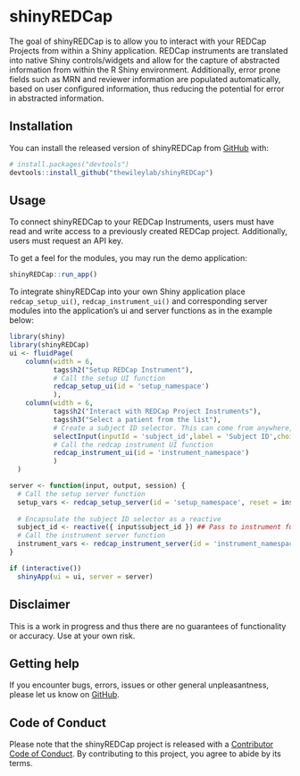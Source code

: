 
<!-- README.md is generated from README.Rmd. Please edit that file -->

# shinyREDCap

<!-- badges: start -->

<!-- badges: end -->

The goal of shinyREDCap is to allow you to interact with your REDCap
Projects from within a Shiny application. REDCap instruments are
translated into native Shiny controls/widgets and allow for the capture
of abstracted information from within the R Shiny environment.
Additionally, error prone fields such as MRN and reviewer information
are populated automatically, based on user configured information, thus
reducing the potential for error in abstracted information.

## Installation

You can install the released version of shinyREDCap from
[GitHub](https://github.com/) with:

``` r
# install.packages("devtools")
devtools::install_github("thewileylab/shinyREDCap")
```

## Usage

To connect shinyREDCap to your REDCap Instruments, users must have read
and write access to a previously created REDCap project. Additionally,
users must request an API key.

To get a feel for the modules, you may run the demo application:

``` r
shinyREDCap::run_app()
```

To integrate shinyREDCap into your own Shiny application place
`redcap_setup_ui()`, `redcap_instrument_ui()` and corresponding server
modules into the application’s ui and server functions as in the example
below:

``` r
library(shiny)
library(shinyREDCap)
ui <- fluidPage(
    column(width = 6,
           tags$h2("Setup REDCap Instrument"),
           # Call the setup UI function
           redcap_setup_ui(id = 'setup_namespace')
           ),
    column(width = 6,
           tags$h2("Interact with REDCap Project Instruments"),
           tags$h3("Select a patient from the list"),
           # Create a subject ID selector. This can come from anywhere, 
           selectInput(inputId = 'subject_id',label = 'Subject ID',choices = c('922873','922874', '922875','922876','922877','922878')),
           # Call the redcap instrument UI function
           redcap_instrument_ui(id = 'instrument_namespace')
           )
  )

server <- function(input, output, session) {
  # Call the setup server function
  setup_vars <- redcap_setup_server(id = 'setup_namespace', reset = instrument_vars$reset)
  
  # Encapsulate the subject ID selector as a reactive
  subject_id <- reactive({ input$subject_id }) ## Pass to instrument function
  # Call the instrument server function
  instrument_vars <- redcap_instrument_server(id = 'instrument_namespace', setup_vars, subject_id )
}

if (interactive())
  shinyApp(ui = ui, server = server)
```

## Disclaimer

This is a work in progress and thus there are no guarantees of
functionality or accuracy. Use at your own risk.

## Getting help

If you encounter bugs, errors, issues or other general unpleasantness,
please let us know on
[GitHub](https://github.com/thewileylab/shinyREDCap/issues).

## Code of Conduct

Please note that the shinyREDCap project is released with a [Contributor
Code of
Conduct](https://contributor-covenant.org/version/2/0/CODE_OF_CONDUCT.html).
By contributing to this project, you agree to abide by its terms.

